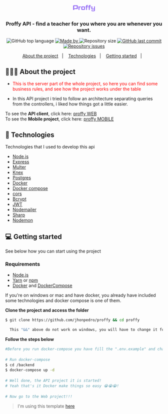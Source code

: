 <h1 align="center">
	<img alt="Logo" src="../.github/logo.svg" width="70px" />
</h1>

<h3 align="center">
  Proffy API - find a teacher for you where you are whenever you want.
</h3>

<p align="center">
  <img alt="GitHub top language" src="https://img.shields.io/github/languages/top/jhonpedro/proffy">

  <a href="https://github.com/jhonpedro">
    <img alt="Made by" src="https://img.shields.io/badge/made%20by-joao%20pedro-gree">
  </a>
  
  <img alt="Repository size" src="https://img.shields.io/github/repo-size/jhonpedro/proffy">
  
  <a href="https://github.com/jhonpedro/proffy/commits/master">
    <img alt="GitHub last commit" src="https://img.shields.io/github/last-commit/jhonpedro/proffy">
  </a>
  
  <a href="https://github.com/jhonpedro/proffy/issues">
    <img alt="Repository issues" src="https://img.shields.io/github/issues/jhonpedro/proffy">
  </a>

</p>

<p align="center">
  <a href="#-about-the-project">About the project</a>&nbsp;&nbsp;&nbsp;|&nbsp;&nbsp;&nbsp;
  <a href="#-technologies">Technologies</a>&nbsp;&nbsp;&nbsp;|&nbsp;&nbsp;&nbsp;
  <a href="#-getting-started">Getting started</a>&nbsp;&nbsp;&nbsp;|&nbsp;&nbsp;&nbsp;
</p>

## 👨🏻‍💻 About the project

- <p style="color: red;">This is the server part of the whole project, so here you can find some business rules, and see how the project works under the table</p>

- In this API project i tried to follow an architecture separating queries from the controllers, i liked how things got a little easier.

To see the **API client**, click here: [proffy WEB](https://github.com/jhonpedro/proffy/tree/master/backend)</br>
To see the **Mobile project**, click here: [proffy MOBILE](https://github.com/jhonpedro/proffy/tree/master/mobile)</br>

## 🚀 Technologies

Technologies that I used to develop this api

- [Node.js](https://nodejs.org/en/)
- [Express](https://expressjs.com/pt-br/)
- [Multer](https://www.npmjs.com/package/multer)
- [Knex](https://www.npmjs.com/package/knex)
- [Postgres](https://www.postgresql.org/)
- [Docker](https://www.docker.com/)
- [Docker compose](https://docs.docker.com/compose/)
- [cors](https://www.npmjs.com/package/cors)
- [Bcrypt](https://www.npmjs.com/package/bcrypt)
- [JWT](https://www.npmjs.com/package/jsonwebtoken)
- [Nodemailer](https://www.npmjs.com/package/nodemailer)
- [Sharp](https://www.npmjs.com/package/sharp)
- [Nodemon](https://www.npmjs.com/package/nodemon)

## 💻 Getting started

See below how you can start using the project

### Requirements

- [Node.js](https://nodejs.org/en/)
- [Yarn](https://classic.yarnpkg.com/) or [npm](https://www.npmjs.com/)
- [Docker](https://www.docker.com/) and [DockerCompose](https://docs.docker.com/compose/install/)

If you're on windows or mac and have docker, you already have included some technologies and docker compose is one of them.

**Clone the project and access the folder**

```bash
$ git clone https://github.com/jhonpedro/proffy && cd proffy
```

```bash
  This "&&" above do not work on windows, you will have to change it for ";"
```

**Follow the steps below**

```bash
#Before you run docker-compose you have fill the ".env.example" and change it's name to just ".env"

# Run docker-compose
$ cd /backend
$ docker-compose up -d

# Well done, the API project it is started!
# Yeah that's it Docker make things so easy 😭😭😭!

# Now go to the Web project!!!
```

> I'm using this template [here](https://github.com/EliasGcf/readme-template/tree/master/templates)
